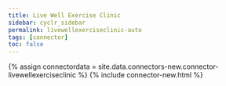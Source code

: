 ```yaml
---
title: Live Well Exercise Clinic
sidebar: cyclr_sidebar
permalink: livewellexerciseclinic-auto
tags: [connector]
toc: false
---
```

{% assign connectordata = site.data.connectors-new.connector-livewellexerciseclinic %}
{% include connector-new.html %}	